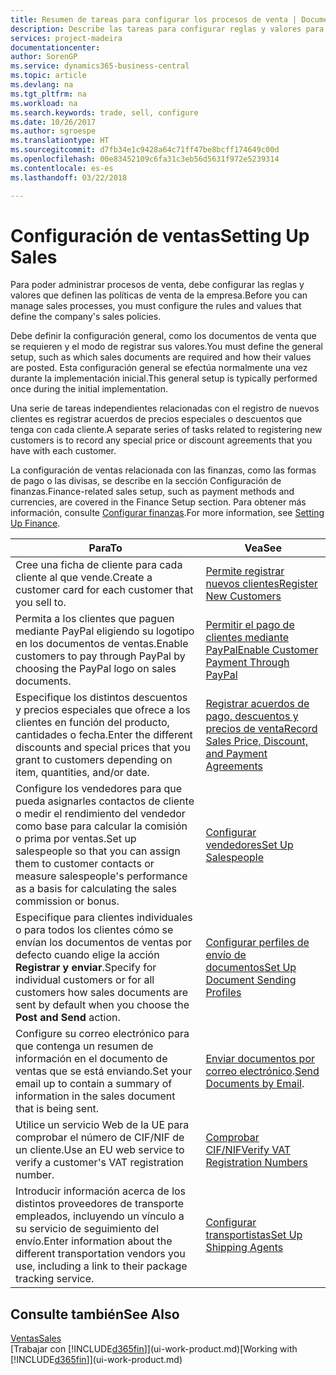 ```yaml
---
title: Resumen de tareas para configurar los procesos de venta | Documentos de Microsoft
description: Describe las tareas para configurar reglas y valores para definir las directivas y los procesos de ventas.
services: project-madeira
documentationcenter: 
author: SorenGP
ms.service: dynamics365-business-central
ms.topic: article
ms.devlang: na
ms.tgt_pltfrm: na
ms.workload: na
ms.search.keywords: trade, sell, configure
ms.date: 10/26/2017
ms.author: sgroespe
ms.translationtype: HT
ms.sourcegitcommit: d7fb34e1c9428a64c71ff47be8bcff174649c00d
ms.openlocfilehash: 00e83452109c6fa31c3eb56d5631f972e5239314
ms.contentlocale: es-es
ms.lasthandoff: 03/22/2018

---
```

# <a name="setting-up-sales"></a><span data-ttu-id="66574-103">Configuración de ventas</span><span class="sxs-lookup"><span data-stu-id="66574-103">Setting Up Sales</span></span>
<span data-ttu-id="66574-104">Para poder administrar procesos de venta, debe configurar las reglas y valores que definen las políticas de venta de la empresa.</span><span class="sxs-lookup"><span data-stu-id="66574-104">Before you can manage sales processes, you must configure the rules and values that define the company's sales policies.</span></span>

<span data-ttu-id="66574-105">Debe definir la configuración general, como los documentos de venta que se requieren y el modo de registrar sus valores.</span><span class="sxs-lookup"><span data-stu-id="66574-105">You must define the general setup, such as which sales documents are required and how their values are posted.</span></span> <span data-ttu-id="66574-106">Esta configuración general se efectúa normalmente una vez durante la implementación inicial.</span><span class="sxs-lookup"><span data-stu-id="66574-106">This general setup is typically performed once during the initial implementation.</span></span>

<span data-ttu-id="66574-107">Una serie de tareas independientes relacionadas con el registro de nuevos clientes es registrar acuerdos de precios especiales o descuentos que tenga con cada cliente.</span><span class="sxs-lookup"><span data-stu-id="66574-107">A separate series of tasks related to registering new customers is to record any special price or discount agreements that you have with each customer.</span></span>

<span data-ttu-id="66574-108">La configuración de ventas relacionada con las finanzas, como las formas de pago o las divisas, se describe en la sección Configuración de finanzas.</span><span class="sxs-lookup"><span data-stu-id="66574-108">Finance-related sales setup, such as payment methods and currencies, are covered in the Finance Setup section.</span></span> <span data-ttu-id="66574-109">Para obtener más información, consulte [Configurar finanzas](finance-setup-finance.md).</span><span class="sxs-lookup"><span data-stu-id="66574-109">For more information, see [Setting Up Finance](finance-setup-finance.md).</span></span>

| <span data-ttu-id="66574-110">Para</span><span class="sxs-lookup"><span data-stu-id="66574-110">To</span></span> | <span data-ttu-id="66574-111">Vea</span><span class="sxs-lookup"><span data-stu-id="66574-111">See</span></span> |
| --- | --- |
| <span data-ttu-id="66574-112">Cree una ficha de cliente para cada cliente al que vende.</span><span class="sxs-lookup"><span data-stu-id="66574-112">Create a customer card for each customer that you sell to.</span></span> |[<span data-ttu-id="66574-113">Permite registrar nuevos clientes</span><span class="sxs-lookup"><span data-stu-id="66574-113">Register New Customers</span></span>](sales-how-register-new-customers.md) |
| <span data-ttu-id="66574-114">Permita a los clientes que paguen mediante PayPal eligiendo su logotipo en los documentos de ventas.</span><span class="sxs-lookup"><span data-stu-id="66574-114">Enable customers to pay through PayPal by choosing the PayPal logo on sales documents.</span></span> |[<span data-ttu-id="66574-115">Permitir el pago de clientes mediante PayPal</span><span class="sxs-lookup"><span data-stu-id="66574-115">Enable Customer Payment Through PayPal</span></span>](sales-how-enable-payment-service-extensions.md) |
| <span data-ttu-id="66574-116">Especifique los distintos descuentos y precios especiales que ofrece a los clientes en función del producto, cantidades o fecha.</span><span class="sxs-lookup"><span data-stu-id="66574-116">Enter the different discounts and special prices that you grant to customers depending on item, quantities, and/or date.</span></span> |[<span data-ttu-id="66574-117">Registrar acuerdos de pago, descuentos y precios de venta</span><span class="sxs-lookup"><span data-stu-id="66574-117">Record Sales Price, Discount, and Payment Agreements</span></span>](sales-how-record-sales-price-discount-payment-agreements.md) |
| <span data-ttu-id="66574-118">Configure los vendedores para que pueda asignarles contactos de cliente o medir el rendimiento del vendedor como base para calcular la comisión o prima por ventas.</span><span class="sxs-lookup"><span data-stu-id="66574-118">Set up salespeople so that you can assign them to customer contacts or measure salespeople's performance as a basis for calculating the sales commission or bonus.</span></span> |[<span data-ttu-id="66574-119">Configurar vendedores</span><span class="sxs-lookup"><span data-stu-id="66574-119">Set Up Salespeople</span></span>](sales-how-setup-salespeople.md) |
| <span data-ttu-id="66574-120">Especifique para clientes individuales o para todos los clientes cómo se envían los documentos de ventas por defecto cuando elige la acción **Registrar y enviar**.</span><span class="sxs-lookup"><span data-stu-id="66574-120">Specify for individual customers or for all customers how sales documents are sent by default when you choose the **Post and Send** action.</span></span> |[<span data-ttu-id="66574-121">Configurar perfiles de envío de documentos</span><span class="sxs-lookup"><span data-stu-id="66574-121">Set Up Document Sending Profiles</span></span>](sales-how-setup-document-send-profiles.md) |
| <span data-ttu-id="66574-122">Configure su correo electrónico para que contenga un resumen de información en el documento de ventas que se está enviando.</span><span class="sxs-lookup"><span data-stu-id="66574-122">Set your email up to contain a summary of information in the sales document that is being sent.</span></span> |<span data-ttu-id="66574-123">[Enviar documentos por correo electrónico](ui-how-send-documents-email.md).</span><span class="sxs-lookup"><span data-stu-id="66574-123">[Send Documents by Email](ui-how-send-documents-email.md).</span></span> |
|<span data-ttu-id="66574-124">Utilice un servicio Web de la UE para comprobar el número de CIF/NIF de un cliente.</span><span class="sxs-lookup"><span data-stu-id="66574-124">Use an EU web service to verify a customer's VAT registration number.</span></span>|[<span data-ttu-id="66574-125">Comprobar CIF/NIF</span><span class="sxs-lookup"><span data-stu-id="66574-125">Verify VAT Registration Numbers</span></span>](finance-setup-vat.md)|
|<span data-ttu-id="66574-126">Introducir información acerca de los distintos proveedores de transporte empleados, incluyendo un vínculo a su servicio de seguimiento del envío.</span><span class="sxs-lookup"><span data-stu-id="66574-126">Enter information about the different transportation vendors you use, including a link to their package tracking service.</span></span>|[<span data-ttu-id="66574-127">Configurar transportistas</span><span class="sxs-lookup"><span data-stu-id="66574-127">Set Up Shipping Agents</span></span>](sales-how-to-set-up-shipping-agents.md)|

## <a name="see-also"></a><span data-ttu-id="66574-128">Consulte también</span><span class="sxs-lookup"><span data-stu-id="66574-128">See Also</span></span>
[<span data-ttu-id="66574-129">Ventas</span><span class="sxs-lookup"><span data-stu-id="66574-129">Sales</span></span>](sales-manage-sales.md)  
<span data-ttu-id="66574-130">[Trabajar con [!INCLUDE[d365fin](includes/d365fin_md.md)]](ui-work-product.md)</span><span class="sxs-lookup"><span data-stu-id="66574-130">[Working with [!INCLUDE[d365fin](includes/d365fin_md.md)]](ui-work-product.md)</span></span>

